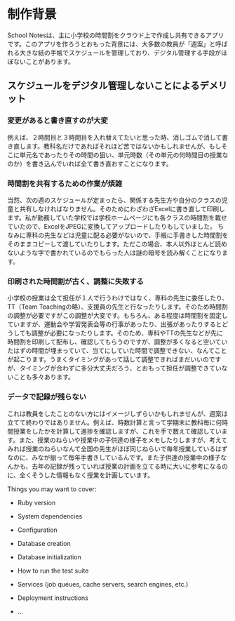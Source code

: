 # 制作背景

School Notesは、主に小学校の時間割をクラウド上で作成し共有できるアプリです。このアプリを作ろうとおもった背景には、大多数の教員が「週案」と呼ばれる大きな紙の手帳でスケジュールを管理しており、デジタル管理する手段がほぼないことがあります。

## スケジュールをデジタル管理しないことによるデメリット
### 変更があると書き直すのが大変
例えば、２時間目と３時間目を入れ替えてたいと思った時、消しゴムで消して書き直します。教科名だけであればそれほど苦ではないかもしれませんが、もしそこに単元名であったりその時間の狙い、単元時数（その単元の何時間目の授業なのか）を書き込んでいれば全て書き直おすことになります。
### 時間割を共有するための作業が煩雑
  当然、次の週のスケジュールが定まったら、関係する先生方や自分のクラスの児童と共有しなければなりません。そのためにわざわざExcelに書き直して印刷します。私が勤務していた学校では学校ホームページにも各クラスの時間割を載せていたので、ExcelをJPEGに変換してアップロードしたりもしていました。
  ちなみに専科の先生などは児童に配る必要がないので、手帳に手書きした時間割をそのままコピーして渡していたりします。ただこの場合、本人以外ほとんど読めないような字で書かれているのでもらった人は謎の暗号を読み解くことになります。
### 印刷された時間割が古く、調整に失敗する
  小学校の授業は全て担任が１人で行うわけではなく、専科の先生に委任したり、TT（Team Teachingの略）、支援員の先生と行なったりします。そのため時間割の調整が必要ですがこの調整が大変です。もちろん、ある程度は時間割を固定していますが、運動会や学習発表会等の行事があったり、出張があったりするとどうしても調整が必要になったりします。そのため、専科やTTの先生などが先に時間割を印刷して配布し、確認してもらうのですが、調整が多くなると空いていたはずの時間が埋まっていて、当てにしていた時間で調整できない、なんてことが起こります。うまくタイミングがあって話して調整できればまだいいのですが、タイミングが合わずに多分大丈夫だろう、とおもって担任が調整できていないことも多々あります。
### データで記録が残らない
  これは教員をしたことのない方にはイメージしずらいかもしれませんが、週案は立てて終わりではありません。例えば、時数計算と言って学期末に教科毎に何時間授業をしたかを計算して進捗を確認しますが、これを手で数えて確認しています。また、授業のねらいや授業中の子供達の様子をメモしたりしますが、考えてみれば授業のねらいなんて全国の先生がほぼ同じねらいで毎年授業しているはずなのに、みなが揃って毎年手書きしているんです。また子供達の授業中の様子なんかも、去年の記録が残っていれば授業の計画を立てる時に大いに参考になるのに、全くそうした情報もなく授業を計画しています。



Things you may want to cover:

* Ruby version

* System dependencies

* Configuration

* Database creation

* Database initialization

* How to run the test suite

* Services (job queues, cache servers, search engines, etc.)

* Deployment instructions

* ...
